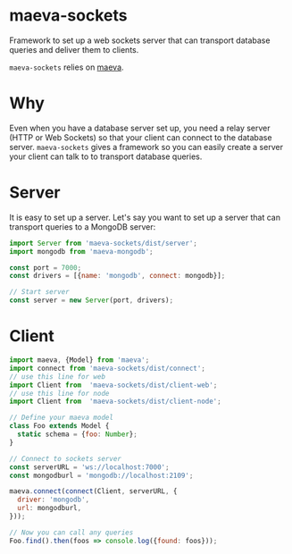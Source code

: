 maeva-sockets
===

Framework to set up a web sockets server that can transport database queries and deliver them to clients.

`maeva-sockets` relies on [maeva](https://github.com/co2-git/maeva).

# Why

Even when you have a database server set up, you need a relay server (HTTP or Web Sockets) so that your client can connect to the database server. `maeva-sockets` gives a framework so you can easily create a server your client can talk to to transport database queries.

# Server

It is easy to set up a server. Let's say you want to set up a server that can transport queries to a MongoDB server:

```javascript
import Server from 'maeva-sockets/dist/server';
import mongodb from 'maeva-mongodb';

const port = 7000;
const drivers = [{name: 'mongodb', connect: mongodb}];

// Start server
const server = new Server(port, drivers);
```

# Client

```javascript
import maeva, {Model} from 'maeva';
import connect from 'maeva-sockets/dist/connect';
// use this line for web
import Client from  'maeva-sockets/dist/client-web';
// use this line for node
import Client from  'maeva-sockets/dist/client-node';

// Define your maeva model
class Foo extends Model {
  static schema = {foo: Number};
}

// Connect to sockets server
const serverURL = 'ws://localhost:7000';
const mongodburl = 'mongodb://localhost:2109';

maeva.connect(connect(Client, serverURL, {
  driver: 'mongodb',
  url: mongodburl,
}));

// Now you can call any queries
Foo.find().then(foos => console.log({found: foos}));
```
